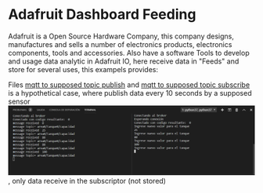 # Adafruit Dashboard Feeding
Adafruit is a Open Source Hardware Company, this company designs, manufactures and sells a number of electronics products, electronics components, tools and accessories. Also have a software Tools to develop and usage data analytic in Adafruit IO, here receive data in "Feeds" and store for several uses, this exampels provides:

Files [mqtt to supposed topic publish](/Example&#32;code/Adafruit&#32;Dashboard/mqtt&#32;to&#32;supposed&#32;topic&#32;publish.py) and [mqtt to supposed topic subscribe](/Example&#32;code/Adafruit&#32;Dashboard/mqtt&#32;to&#32;supposed&#32;topic&#32;subscribe.py) is a hypothetical case, where publish data every 10 seconds by a supposed sensor
![Execute preview](/Images/Example&#32;code/Execute&#32;preview&#32;supposed&#32;topic.png), only data receive in the subscriptor (not stored)
